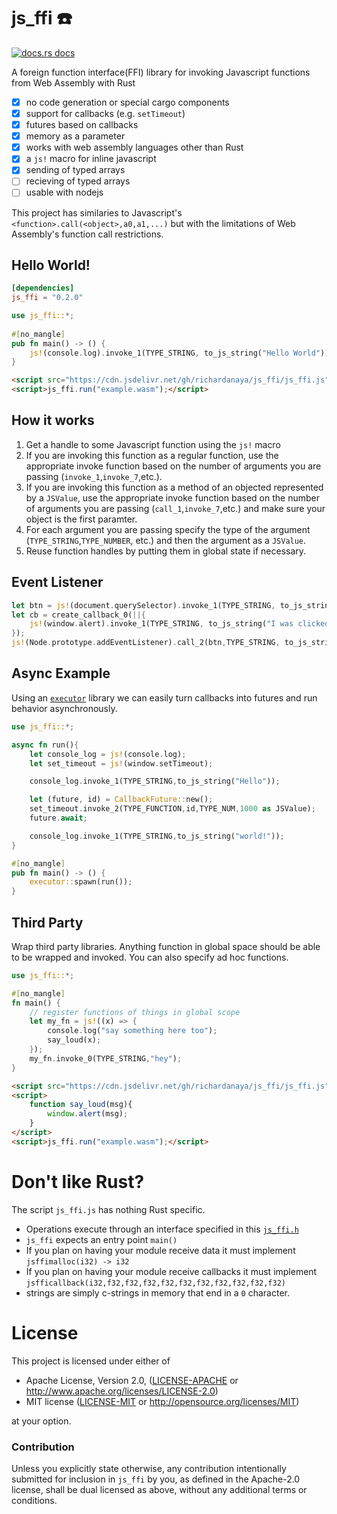 # js_ffi ☎️ 

<a href="https://docs.rs/js_ffi"><img src="https://img.shields.io/badge/docs-latest-blue.svg?style=flat-square" alt="docs.rs docs" /></a>

A foreign function interface(FFI) library for invoking Javascript functions from Web Assembly with Rust

- [x] no code generation or special cargo components
- [x] support for callbacks (e.g. `setTimeout`)
- [x] futures based on callbacks
- [x] memory as a parameter
- [x] works with web assembly languages other than Rust
- [x] a `js!` macro for inline javascript
- [x] sending of typed arrays
- [ ] recieving of typed arrays
- [ ] usable with nodejs

This project has similaries to Javascript's `<function>.call(<object>,a0,a1,...)` but with the limitations of Web Assembly's function call restrictions.

## Hello World!
```toml
[dependencies]
js_ffi = "0.2.0"
```
```rust
use js_ffi::*;
​
#[no_mangle]
pub fn main() -> () {
    js!(console.log).invoke_1(TYPE_STRING, to_js_string("Hello World"));
}
```
```html
<script src="https://cdn.jsdelivr.net/gh/richardanaya/js_ffi/js_ffi.js"></script>
<script>js_ffi.run("example.wasm");</script>
```

## How it works

1. Get a handle to some Javascript function using the `js!` macro
2. If you are invoking this function as a regular function, use the appropriate invoke function based on the number of arguments you are passing (`invoke_1`,`invoke_7`,etc.).
3. If you are invoking this function as a method of an objected represented by a `JSValue`, use the appropriate invoke function based on the number of arguments you are passing (`call_1`,`invoke_7`,etc.) and make sure your object is the first paramter.
4. For each argument you are passing specify the type of the argument (`TYPE_STRING`,`TYPE_NUMBER`, etc.) and then the argument as a `JSValue`.
5. Reuse function handles by putting them in global state if necessary.

## Event Listener

```rust
let btn = js!(document.querySelector).invoke_1(TYPE_STRING, to_js_string("#button"));
let cb = create_callback_0(||{
    js!(window.alert).invoke_1(TYPE_STRING, to_js_string("I was clicked"));
});
js!(Node.prototype.addEventListener).call_2(btn,TYPE_STRING, to_js_string("click"),TYPE_FUNCTION,cb)
```

## Async Example

Using an [`executor`](https://www.github.com/richardanaya/executor) library we can easily turn callbacks into futures and run behavior asynchronously.

```rust
use js_ffi::*;

async fn run(){
    let console_log = js!(console.log);
    let set_timeout = js!(window.setTimeout);

    console_log.invoke_1(TYPE_STRING,to_js_string("Hello"));

    let (future, id) = CallbackFuture::new();
    set_timeout.invoke_2(TYPE_FUNCTION,id,TYPE_NUM,1000 as JSValue);
    future.await;

    console_log.invoke_1(TYPE_STRING,to_js_string("world!"));
}

#[no_mangle]
pub fn main() -> () {
    executor::spawn(run());
}
```

## Third Party

Wrap third party libraries. Anything function in global space should be able to be wrapped and invoked. You can also specify ad hoc functions.

```rust
use js_ffi::*;

#[no_mangle]
fn main() {
    // register functions of things in global scope
    let my_fn = js!((x) => { 
        console.log("say something here too");
        say_loud(x);
    });
    my_fn.invoke_0(TYPE_STRING,"hey");
}
```

```html
<script src="https://cdn.jsdelivr.net/gh/richardanaya/js_ffi/js_ffi.js"></script>
<script>
    function say_loud(msg){
        window.alert(msg);
    }
</script>
<script>js_ffi.run("example.wasm");</script>
```

# Don't like Rust?

The script `js_ffi.js` has nothing Rust specific.  

* Operations execute through an interface specified in this [`js_ffi.h`](https://github.com/richardanaya/js_ffi/blob/master/js_ffi.h)
* `js_ffi` expects an entry point `main()`
* If you plan on having your module receive data it must implement `jsffimalloc(i32) -> i32`
* If you plan on having your module receive callbacks it must implement `jsfficallback(i32,f32,f32,f32,f32,f32,f32,f32,f32,f32,f32)`
* strings are simply c-strings in memory that end in a `0` character.

# License

This project is licensed under either of

 * Apache License, Version 2.0, ([LICENSE-APACHE](LICENSE-APACHE) or
   http://www.apache.org/licenses/LICENSE-2.0)
 * MIT license ([LICENSE-MIT](LICENSE-MIT) or
   http://opensource.org/licenses/MIT)

at your option.

### Contribution

Unless you explicitly state otherwise, any contribution intentionally submitted
for inclusion in `js_ffi` by you, as defined in the Apache-2.0 license, shall be
dual licensed as above, without any additional terms or conditions.
